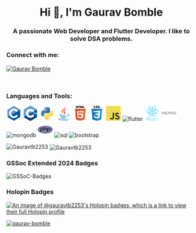 <h1 align="center">Hi 👋, I'm Gaurav Bomble</h1>
<h3 align="center">A passionate Web Developer and Flutter Developer. I like to solve DSA problems.</h3>

<h3 align="left">Connect with me:</h3>
<p align="left">
<a href="https://linkedin.com/in/gaurav-bomble-787287229/" target="_blank"><img align="center" src="https://raw.githubusercontent.com/rahuldkjain/github-profile-readme-generator/master/src/images/icons/Social/linked-in-alt.svg" alt="Gaurav Bomble" height="30" width="40" /></a>
</p>

<br>
<h3 align="left">Languages and Tools:</h3>
<p align="left">
  <img src="https://raw.githubusercontent.com/devicons/devicon/master/icons/c/c-original.svg" alt="c" width="40" height="40"/>
  <img src="https://raw.githubusercontent.com/devicons/devicon/master/icons/cplusplus/cplusplus-original.svg" alt="cplusplus" width="40" height="40"/>
  <img src="https://raw.githubusercontent.com/devicons/devicon/master/icons/python/python-original.svg" alt "python" width="40" height="40"/>
  <img src="https://raw.githubusercontent.com/devicons/devicon/master/icons/java/java-original.svg" alt="java" width="40" height="40"/>
  <img src="https://raw.githubusercontent.com/devicons/devicon/master/icons/html5/html5-original-wordmark.svg" alt="html5" width="40" height="40"/>
  <img src="https://raw.githubusercontent.com/devicons/devicon/master/icons/css3/css3-original-wordmark.svg" alt="css3" width="40" height="40"/>
  <img src="https://raw.githubusercontent.com/devicons/devicon/master/icons/javascript/javascript-original.svg" alt="javascript" width="40" height="40"/>
  <img src="https://www.vectorlogo.zone/logos/flutterio/flutterio-icon.svg" alt="flutter" width="40" height="40"/>
  <img src="https://raw.githubusercontent.com/devicons/devicon/master/icons/react/react-original-wordmark.svg" alt="react" width="40" height="40"/>
  <img src="https://raw.githubusercontent.com/devicons/devicon/master/icons/express/express-original-wordmark.svg" alt="express" width="40" height="40"/>
  <img src="https://webassets.mongodb.com/_com_assets/cms/MongoDB_Logo_FullColorBlack_RGB-4td3yuxzjs.png" alt="mongodb" width="40" height="40"/>
  <img src="https://raw.githubusercontent.com/devicons/devicon/master/icons/php/php-original.svg" alt="php" width="40" height="40"/>
  <img src="https://www.vectorlogo.zone/logos/mysql/mysql-ar21.svg" alt="sql" width="40" height="40"/>
  <img src="https://getbootstrap.com/docs/5.0/assets/brand/bootstrap-social-logo.png" alt="bootstrap" width="40" height="40"/>
</p>


<p><img align="left" src="https://github-readme-stats.vercel.app/api/top-langs?username=Gauravtb2253&show_icons=true&locale=en&layout=compact" alt="Gauravtb2253" /></p>

<p>&nbsp;<img align="center" src="https://github-readme-stats.vercel.app/api?username=Gauravtb2253&show_icons=true&locale=en" alt="Gauravtb2253" /></p>

<h3>GSSoc Extended 2024 Badges</h3>

![GSSoC-Badges](https://gssoc-dymanic-badges.vercel.app/api/Gauravtb2253?year=2024Extd)

<h3>Holopin Badges</h3>

[![An image of @gauravtb2253's Holopin badges, which is a link to view their full Holopin profile](https://holopin.me/gauravtb2253)](https://holopin.io/@gauravtb2253)

<p align="left"> <a href="https://github.com/ryo-ma/github-profile-trophy"><img src="https://github-profile-trophy.vercel.app/?username=Gauravtb2253" alt="gaurav-bomble" /></a> </p>
